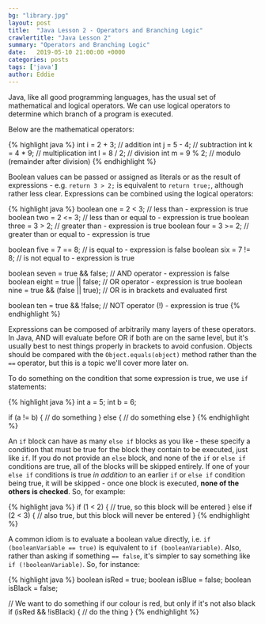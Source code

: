 ```yaml
---
bg: "library.jpg"
layout: post
title:  "Java Lesson 2 - Operators and Branching Logic"
crawlertitle: "Java Lesson 2"
summary: "Operators and Branching Logic"
date:   2019-05-10 21:00:00 +0000
categories: posts
tags: ['java']
author: Eddie
---
```


Java, like all good programming languages, has the usual set of mathematical and logical operators. We can use logical operators to determine which branch of a program is executed.

Below are the mathematical operators:

{% highlight java %}
int i = 2 + 3;          // addition
int j = 5 - 4;          // subtraction
int k = 4 * 9;          // multiplication
int l = 8 / 2;          // division
int m = 9 % 2;          // modulo (remainder after division)
{% endhighlight %}

Boolean values can be passed or assigned as literals or as the result of expressions - e.g. `return 3 > 2;` is equivalent to `return true;`, although rather less clear. Expressions can be combined using the logical operators:

{% highlight java %}
boolean one = 2 < 3;                      // less than - expression is true
boolean two = 2 <= 3;                     // less than or equal to - expression is true
boolean three = 3 > 2;                    // greater than - expression is true
boolean four = 3 >= 2;                    // greater than or equal to - expression is true

boolean five = 7 == 8;                    // is equal to - expression is false
boolean six = 7 != 8;                     // is not equal to - expression is true

boolean seven = true && false;            // AND operator - expression is false
boolean eight = true || false;            // OR operator - expression is true
boolean nine = true && (false || true);   // OR is in brackets and evaluated first

boolean ten = true && !false;             // NOT operator (!) - expression is true
{% endhighlight %}

Expressions can be composed of arbitrarily many layers of these operators. In Java, AND will evaluate before OR if both are on the same level, but it's usually best to nest things properly in brackets to avoid confusion. Objects should be compared with the `Object.equals(object)` method rather than the `==` operator, but this is a topic we'll cover more later on.

To do something on the condition that some expression is true, we use `if` statements:

{% highlight java %}
int a = 5;
int b = 6;

if (a != b) {
    // do something
} else {
    // do something else
}
{% endhighlight %}

An `if` block can have as many `else if` blocks as you like - these specify a condition that must be true for the block they contain to be executed, just like `if`. If you do not provide an `else` block, and none of the `if` or `else if` conditions are true, all of the blocks will be skipped entirely. If one of your `else if` conditions is true _in addition_ to an earlier `if` or `else if` condition being true, it will be skipped - once one block is executed, **none of the others is checked**. So, for example:

{% highlight java %}
if (1 < 2) {
    // true, so this block will be entered
} else if (2 < 3) {
    // also true, but this block will never be entered
}
{% endhighlight %}

A common idiom is to evaluate a boolean value directly, i.e. `if (booleanVariable == true)` is equivalent to `if (booleanVariable)`. Also, rather than asking if something `== false`, it's simpler to say something like `if (!booleanVariable)`. So, for instance:

{% highlight java %}
boolean isRed = true;
boolean isBlue = false;
boolean isBlack = false;

// We want to do something if our colour is red, but only if it's not also black
if (isRed && !isBlack) {
    // do the thing
}
{% endhighlight %}